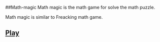 ##Math-magic
Math magic is the math game for solve the math puzzle.

Math magic is similar to Freacking math game.

## [Play](https://play.google.com/store/apps/details?id=com.brilliantapp.mm )
